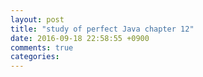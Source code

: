 ```yaml
---
layout: post
title: "study of perfect Java chapter 12"
date: 2016-09-18 22:58:55 +0900
comments: true
categories: 
---
```

